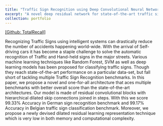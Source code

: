 ```yaml
---
title: "Traffic Sign Recognition using Deep Convolutional Neural Networks"
excerpt: "A novel deep residual network for state-of-the-art traffic sign recogntition for German and Belgian Traffic Sign data-set.<br/><img src='/images/iccit.png'>"
collection: portfolio
---
```

[[Github: TotalRecall]](https://github.com/Sourajit2110/DilatedSkipTotalRecall)

Recognizing Traffic Signs using intelligent systems can drastically reduce the number of accidents happening world-wide. With the arrival of Self-driving cars it has become a staple challenge to solve the automatic recognition of Traffic and Hand-held signs in the major streets. Various machine learning techniques like Random Forest, SVM as well as deep learning models has been proposed for classifying traffic signs. Though they reach state-of-the-art performance on a particular data-set, but fall short of tackling multiple Traffic Sign Recognition benchmarks. In this paper, we propose a novel and one-for-all architecture that aces multiple benchmarks with better overall score than the state-of-the-art architectures. Our model is made of residual convolutional blocks with hierarchical dilated skip connections joined in steps. With this we score 99.33% Accuracy in German sign recognition benchmark and 99.17% Accuracy in Belgian traffic sign classification benchmark. Moreover, we propose a newly devised dilated residual learning representation technique which is very low in both memory and computational complexity. 

